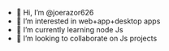 - 👋 Hi, I’m @joerazor626
- 👀 I’m interested in web+app+desktop apps
- 🌱 I’m currently learning node Js
- 💞️ I’m looking to collaborate on Js projects

<!---
joerazor626/joerazor626 is a ✨ special ✨ repository because its `README.md` (this file) appears on your GitHub profile.
You can click the Preview link to take a look at your changes.
--->
